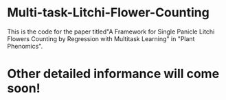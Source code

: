 # Multi-task-Litchi-Flower-Counting
This is the code for the paper titled"A Framework for Single Panicle Litchi Flowers Counting by Regression with Multitask Learning" in "Plant Phenomics".

# Other detailed informance will come soon!

